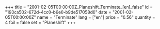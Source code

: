 +++
title = "2001-02-05T00:00:00Z_Planeshift_Terminate_[en]_false"
id = "190ca502-672d-4cc0-b6e0-b9de517058d0"
date = "2001-02-05T00:00:00Z"
name = "Terminate"
lang = ["en"]
price = "0.56"
quantity = 4
foil = false
set = "Planeshift"
+++
